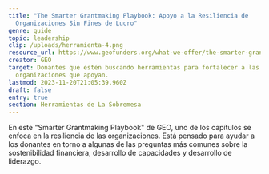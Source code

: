 ```yaml
---
title: "The Smarter Grantmaking Playbook: Apoyo a la Resiliencia de
  Organizaciones Sin Fines de Lucro"
genre: guide
topic: leadership
clip: /uploads/herramienta-4.png
resource_url: https://www.geofunders.org/what-we-offer/the-smarter-grantmaking-playbook/support-nonprofit-resilience
creator: GEO
target: Donantes que estén buscando herramientas para fortalecer a las
  organizaciones que apoyan.
lastmod: 2023-11-20T21:05:39.960Z
draft: false
entry: true
section: Herramientas de La Sobremesa
---
```

<!--StartFragment-->

En este "Smarter Grantmaking Playbook" de GEO, uno de los capítulos se enfoca en la resiliencia de las organizaciones. Está pensado para ayudar a los donantes en torno a algunas de las preguntas más comunes sobre la sostenibilidad financiera, desarrollo de capacidades y desarrollo de liderazgo.

<!--EndFragment-->